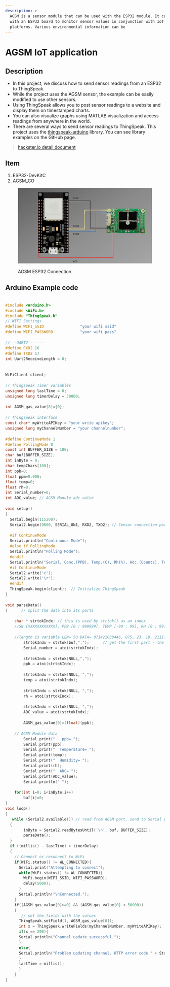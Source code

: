 ```yaml
---
description: >-
  AGSM is a sensor module that can be used with the ESP32 module. It can be used
  with an ESP32 board to monitor sensor values in conjunction with IoT
  platforms. Various environmental information can be
---
```


# AGSM IoT application

## Description

* In this project, we discuss how to send sensor readings from an ESP32 to ThingSpeak.
* While the project uses the AGSM sensor, the example can be easily modified to use other sensors.
* Using ThingSpeak allows you to post sensor readings to a website and display them on timestamped charts.
* You can also visualize graphs using MATLAB visualization and access readings from anywhere in the world.
* There are several ways to send sensor readings to ThingSpeak. This project uses the [thingspeak-arduino](https://github.com/mathworks/thingspeak-arduino) library. You can see library examples on the GitHub page.

> [hackster.io detail document](https://www.hackster.io/allsensingdoc/agsm-co-gas-with-esp32-and-thingspeak-1b6d8b)

## Item

1. ESP32-DevKitC
2. AGSM\_CO

<figure><img src="p3_image/agsm_esp32connection.webp" alt="AGSM ESP32r" width="563"><figcaption><p>AGSM ESP32 Connection</p></figcaption></figure>

## Arduino Example code

```c

#include <Arduino.h>
#include <WiFi.h>
#include "ThingSpeak.h"
// WIFI Settings
#define WIFI_SSID                "your wifi ssid"       
#define WIFI_PASSWORD            "your wifi pass"

//---UART2--------
#define RXD2 16
#define TXD2 17
int Uart2ReceiveLength = 0;


WiFiClient client;

// Thingspeak Timer variables
unsigned long lastTime = 0;
unsigned long timerDelay = 30000;

int AGSM_gas_value[8]={0}; 

// Thingspeak interface
const char* myWriteAPIKey = "your write apikey"; 
unsigned long myChannelNumber = "your channelnumber";  

#define ContinueMode 1
#define PollingMode 0
const int BUFFER_SIZE = 100;
char buf[BUFFER_SIZE];
int inByte = 0;
char tempChars[100];    
int ppb=0;
float ppm=0.000;
float temp=0;
float rh=0;
int Serial_number=0;
int ADC_value; // AGSM Module adc value

void setup()
{
  Serial.begin(115200);  
  Serial2.begin(9600, SERIAL_8N1, RXD2, TXD2); // Sensor connection port

  #if ContinueMode
  Serial.println("Continuous Mode");
  #else if PollingMode
  Serial.println("Polling Mode");
  #endif
  Serial.println("Serial, Conc.(PPB), Temp.(C), Rh(%), Adc.(Counts), Temp.(Counts), Rh(%Counts)");
  #if ContinueMode
  Serial2.write('c');
  Serial2.write('\r');
  #endif
  ThingSpeak.begin(client);  // Initialize ThingSpeak
}

void parseData() 
{      // split the data into its parts

    char * strtokIndx; // this is used by strtok() as an index
    //SN [XXXXXXXXXXXX], PPB [0 : 999999], TEMP [-99 : 99], RH [0 : 99], RawSensor[ADCCount], TempDigital, RHDigital, Day [0 : 99], Hour [0 : 23], Minute [0 : 59], Second [0 : 59]

    //length is variable LEN= 50 DATA= 071421030446, 875, 23, 19, 2111737, 23956, 19605
        strtokIndx = strtok(buf,",");      // get the first part - the string
        Serial_number = atoi(strtokIndx); 

        strtokIndx = strtok(NULL,",");     
        ppb = atoi(strtokIndx); 
        
        strtokIndx = strtok(NULL, ","); 
        temp = atoi(strtokIndx);  

        strtokIndx = strtok(NULL, ","); 
        rh = atoi(strtokIndx);  

        strtokIndx = strtok(NULL, ",");
        ADC_value = atoi(strtokIndx); 
	
        AGSM_gas_value[0]=(float)(ppb);
	
   	// AGSM Module data
        Serial.print("   ppb= ");
        Serial.print(ppb);
        Serial.print("  Temperature= ");
        Serial.print(temp);
        Serial.print("  Humidity= ");
        Serial.print(rh);
        Serial.print("  ADC= ");
        Serial.print(ADC_value);
        Serial.println(" ");

    for(int i=0; i<inByte;i++)
		buf[i]=0;
}
void loop()
{
   while (Serial2.available()) // read from AGSM port, send to Serial port to interupt continuous output send 'c''/r' without line ending, may have to send more than once.
  {
        inByte = Serial2.readBytesUntil('\n', buf, BUFFER_SIZE);
        parseData(); 
  }
  if ((millis() - lastTime) > timerDelay) 
  {
    // Connect or reconnect to WiFi
    if(WiFi.status() != WL_CONNECTED){
      Serial.print("Attempting to connect");
      while(WiFi.status() != WL_CONNECTED){
        WiFi.begin(WIFI_SSID, WIFI_PASSWORD); 
        delay(5000);     
      } 
      Serial.println("\nConnected.");
    }
    if((AGSM_gas_value[0]>=0) && (AGSM_gas_value[0] < 50000))
    { 
       // set the fields with the values
      ThingSpeak.setField(1, AGSM_gas_value[0]);
      int x = ThingSpeak.writeFields(myChannelNumber, myWriteAPIKey);
      if(x == 200){
      Serial.println("Channel update successful.");
      }
      else{
      Serial.println("Problem updating channel. HTTP error code " + String(x));
      }
      lastTime = millis();
      }
    }
}
```
